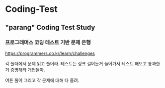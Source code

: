 # Coding-Test
## "parang" Coding Test Study

### 프로그래머스 코딩 테스트 기반 문제 은행

https://programmers.co.kr/learn/challenges

각 폴더에서 문제 읽고 풀어라. 테스트는 링크 걸어둔거 들어가서 테스트 해보고 통과한거 증명해라 개씹들아.

여튼 풀어 그리고 각 문제에 대해 다 올려.
